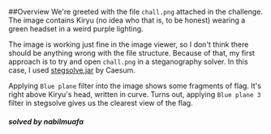 ##Overview
We're greeted with the file ```chall.png``` attached in the challenge. The image contains Kiryu (no idea who that is, to be honest) wearing a green headset in a weird purple lighting.

The image is working just fine in the image viewer, so I don't think there should be anything wrong with the file structure. Because of that, my first approach is to try and open ```chall.png``` in a steganography solver. In this case, I used [stegsolve.jar](http://www.caesum.com/handbook/Stegsolve.jar) by Caesum.

Applying ```Blue plane``` filter into the image shows some fragments of flag. It's right above Kiryu's head, written in curve. Turns out, applying ```Blue plane 3``` filter in stegsolve gives us the clearest view of the flag.

##### solved by nabilmuafa
